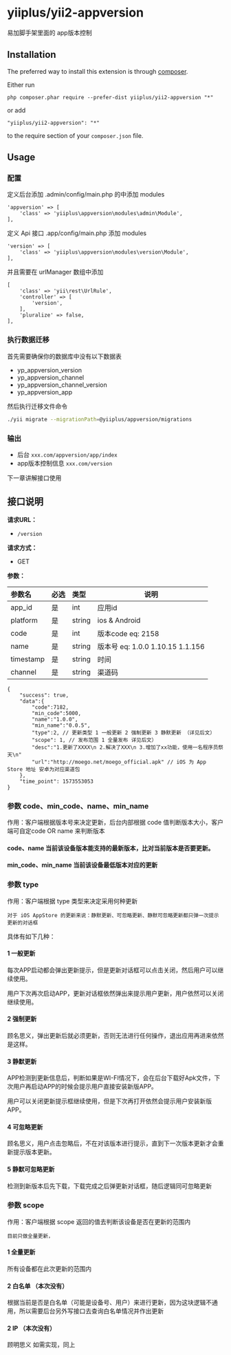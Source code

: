 yiiplus/yii2-appversion
=======================
易加脚手架里面的 app版本控制

Installation
------------

The preferred way to install this extension is through [composer](http://getcomposer.org/download/).

Either run

```
php composer.phar require --prefer-dist yiiplus/yii2-appversion "*"
```

or add

```
"yiiplus/yii2-appversion": "*"
```

to the require section of your `composer.json` file.


Usage
-----
### 配置
定义后台添加 .admin/config/main.php 的中添加 modules
```$xslt
'appversion' => [
    'class' => 'yiiplus\appversion\modules\admin\Module',
],
````
定义 Api 接口 .app/config/main.php 添加 modules
```$xslt
'version' => [
    'class' => 'yiiplus\appversion\modules\version\Module',
],
````
并且需要在 urlManager 数组中添加
```$xslt
[
    'class' => 'yii\rest\UrlRule',
    'controller' => [
        'version',
    ],
    'pluralize' => false,
],
```

### 执行数据迁移
首先需要确保你的数据库中没有以下数据表
* yp_appversion_version
* yp_appversion_channel
* yp_appversion_channel_version
* yp_appversion_app

然后执行迁移文件命令
```bash
./yii migrate --migrationPath=@yiiplus/appversion/migrations
```

### 输出
* 后台 `xxx.com/appversion/app/index`
* app版本控制信息 `xxx.com/version`

下一章讲解接口使用

接口说明
-----

**请求URL：**
- `/version`

**请求方式：**
- GET

**参数：**

| 参数名       | 必选 | 类型   | 说明      |
| :----------- | :--- | :----- | --------- |
| app_id    | 是   | int | 应用id |
| platform | 是   | string | ios & Android |
| code | 是 | int | 版本code eq: 2158 |
| name | 是 | string | 版本号  eq: 1.0.0  1.10.15  1.1.156 |
| timestamp | 是 | string | 时间 |
| channel | 是 | string | 渠道码 |

```
{
    "success": true,
    "data":{
        "code":7182,
        "min_code":5000,
        "name":"1.0.0",
        "min_name":"0.0.5",
        "type":2, // 更新类型 1 一般更新 2 强制更新 3 静默更新 （详见后文）
        "scope": 1, // 发布范围 1 全量发布 详见后文）
        "desc":"1.更新了XXXX\n 2.解决了XXX\n 3.增加了xx功能，使用一名程序员祭天\n"
        "url":"http://moego.net/moego_official.apk" // iOS 为 App Store 地址 安卓为对应渠道包
    },
    "time_point": 1573553053
}
```
### 参数 code、min_code、name、min_name
作用：客户端根据版本号来决定更新，后台内部根据 code 值判断版本大小，客户端可自定code OR name 来判断版本
#### code、name 当前该设备版本能支持的最新版本，比对当前版本是否要更新。
#### min_code、min_name 当前该设备最低版本对应的更新

### 参数 type
作用：客户端根据 type 类型来决定采用何种更新
```
对于 iOS AppStore 的更新来说：静默更新、可忽略更新、静默可忽略更新都只弹一次提示更新的对话框
```

具体有如下几种：
#### 1 一般更新
每次APP启动都会弹出更新提示，但是更新对话框可以点击关闭，然后用户可以继续使用。

用户下次再次启动APP，更新对话框依然弹出来提示用户更新，用户依然可以关闭继续使用。
#### 2 强制更新
顾名思义，弹出更新后就必须更新，否则无法进行任何操作，退出应用再进来依然是这样。

#### 3 静默更新
APP检测到更新信息后，判断如果是WI-FI情况下，会在后台下载好Apk文件，下次用户再启动APP的时候会提示用户直接安装新版APP。

用户可以关闭更新提示框继续使用，但是下次再打开依然会提示用户安装新版APP。
#### 4 可忽略更新
顾名思义，用户点击忽略后，不在对该版本进行提示，直到下一次版本更新才会重新提示版本更新。

#### 5 静默可忽略更新
检测到新版本后先下载，下载完成之后弹更新对话框，随后逻辑同可忽略更新


### 参数 scope 
作用：客户端根据 scope 返回的值去判断该设备是否在更新的范围内
```
目前只做全量更新，
```
#### 1 全量更新
所有设备都在此次更新的范围内
#### 2 白名单 （本次没有）
根据当前是否是白名单（可能是设备号、用户）来进行更新，因为这块逻辑不通用，所以需要后台另外写接口去查询白名单情况并作出更新
#### 2 IP （本次没有）
顾明思义 如需实现，同上
